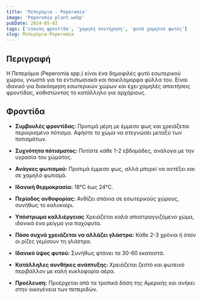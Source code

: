 ```yaml
---
title: 'Πεπερόμια - Peperomia'
image: 'Peperomia plant.webp'
pubDate: 2024-05-02
tags: ['εύκολη φροντίδα', 'χαμηλή συντήρηση', 'φυτά χαμηλού φωτός']
slug: Πεπερόμια-Peperomia
---
```


**Περιγραφή**
-------------
Η Πεπερόμια (Peperomia spp.) είναι ένα δημοφιλές φυτό εσωτερικού χώρου, γνωστό για τα εντυπωσιακά και ποικιλόμορφα φύλλα του. Είναι ιδανικό για διακόσμηση εσωτερικών χώρων και έχει χαμηλές απαιτήσεις φροντίδας, καθιστώντας το κατάλληλο για αρχάριους.

**Φροντίδα**
------------

* **Συμβουλές φροντίδας:** 
  Προτιμά μέρη με έμμεσο φως και χρειάζεται περιορισμένο πότισμα. Αφήστε το χώμα να στεγνώσει μεταξύ των ποτισμάτων.

* **Συχνότητα πότισματος:** 
  Ποτίστε κάθε 1-2 εβδομάδες, ανάλογα με την υγρασία του χώματος.

* **Ανάγκες φωτισμού:** 
  Προτιμά έμμεσο φως, αλλά μπορεί να αντέξει και σε χαμηλό φωτισμό.

* **Ιδανική θερμοκρασία:** 
  18°C έως 24°C.

* **Περίοδος ανθοφορίας:**
  Ανθίζει σπάνια σε εσωτερικούς χώρους, συνήθως το καλοκαίρι.

* **Υπόστρωμα καλλιέργειας**
  Χρειάζεται καλά αποστραγγιζόμενο χώμα, ιδανικά ένα μείγμα για παχύφυτα.

* **Πόσο συχνά χρειάζεται να αλλάζει γλάστρα:** 
  Κάθε 2-3 χρόνια ή όταν οι ρίζες γεμίσουν τη γλάστρα.

* **Ιδανικό ύψος φυτού:** 
  Συνήθως φτάνει τα 30-60 εκατοστά.

* **Κατάλληλες συνθήκες ανάπτυξης:** 
  Χρειάζεται ζεστό και φωτεινό περιβάλλον με καλή κυκλοφορία αέρα.

* **Προέλευση:**
  Προέρχεται από τα τροπικά δάση της Αμερικής και ανήκει στην οικογένεια των πεπεριδών.